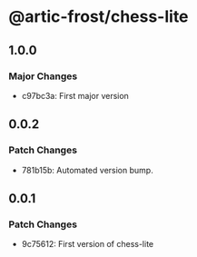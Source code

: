 # @artic-frost/chess-lite

## 1.0.0

### Major Changes

- c97bc3a: First major version

## 0.0.2

### Patch Changes

- 781b15b: Automated version bump.

## 0.0.1

### Patch Changes

- 9c75612: First version of chess-lite

